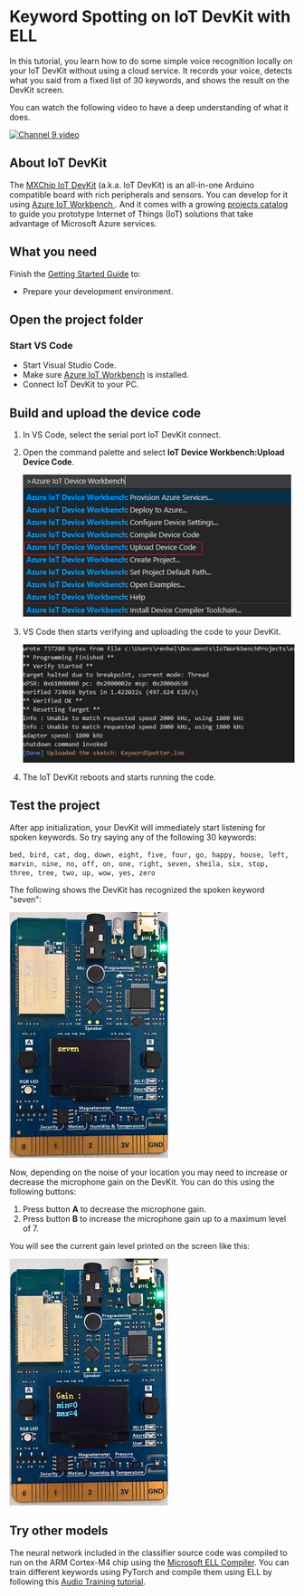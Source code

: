 # Keyword Spotting on IoT DevKit with ELL

In this tutorial, you learn how to do some simple voice recognition locally on your IoT DevKit without using a cloud service.
It records your voice, detects what you said from a fixed list of 30 keywords, and shows the result on the DevKit screen.

You can watch the following video to have a deep understanding of what it does.

[![Channel 9 video](https://img.youtube.com/vi/QodiBGhpcb4/0.jpg)](https://aka.ms/iotshow/110)

## About IoT DevKit

The [MXChip IoT DevKit](https://aka.ms/iot-devkit) (a.k.a. IoT DevKit) is an all-in-one Arduino compatible board with rich peripherals and sensors. You can develop for it using [Azure IoT Workbench ](https://aka.ms/azure-iot-workbench). And it comes with a growing [projects catalog](https://aka.ms/devkit/project-catalog) to guide you prototype Internet of Things (IoT) solutions that take advantage of Microsoft Azure services.

## What you need

Finish the [Getting Started Guide](./devkit-get-started.md) to:

* Prepare your development environment.

## Open the project folder

### Start VS Code

* Start Visual Studio Code.
* Make sure [Azure IoT Workbench](https://marketplace.visualstudio.com/items?itemName=vsciot-vscode.vscode-iot-workbench) is installed.
* Connect IoT DevKit to your PC.


## Build and upload the device code

1. In VS Code, select the serial port IoT DevKit connect.

1. Open the command palette and select **IoT Device Workbench:Upload Device Code**.

	![IoT Workbench: Device -> Upload](images/iot-workbench-device-upload.png)

1. VS Code then starts verifying and uploading the code to your DevKit.

	![IoT Workbench: Device -> Uploaded](images/iot-workbench-device-uploaded.png)

1. The IoT DevKit reboots and starts running the code.


## Test the project

After app initialization, your DevKit will immediately start listening for spoken keywords.  So try saying any of the following 30 keywords:

    bed, bird, cat, dog, down, eight, five, four, go, happy, house, left, marvin, nine, no, off, on, one, right, seven, sheila, six, stop, three, tree, two, up, wow, yes, zero

The following shows the DevKit has recognized the spoken keyword "seven":

![seven](images/seven.png)

Now, depending on the noise of your location you may need to increase or decrease the microphone gain on the DevKit. You can do this using the following buttons:

1. Press button **A** to decrease the microphone gain.
2. Press button **B** to increase the microphone gain up to a maximum level of 7.

You will see the current gain level printed on the screen like this:

![gain](images/gain.png)

## Try other models

The neural network included in the classifier source code was compiled to run on the ARM Cortex-M4 chip using the [Microsoft ELL Compiler](https://microsoft.github.io/ELL/).  You can train different keywords using PyTorch
and compile them using ELL by following this [Audio Training tutorial](https://microsoft.github.io/ELL/tutorials/Getting-started-with-audio-keyword-spotting-on-the-Raspberry-Pi/).

